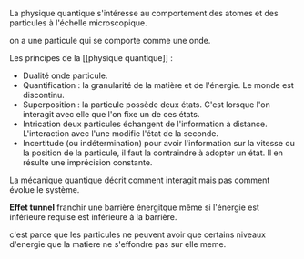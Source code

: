 La physique quantique s'intéresse au comportement des atomes et des particules à l'échelle microscopique.

on a une particule qui se comporte comme une onde.

Les principes de la [[physique quantique]] :

* Dualité onde particule.
* Quantification : la granularité de la matière et de l'énergie. Le monde est discontinu.
* Superposition : la particule possède deux états. C'est lorsque l'on interagit avec elle que l'on fixe un de ces états.
* Intrication deux particules échangent de l'information à distance. L'interaction avec l'une modifie l'état de la seconde.
* Incertitude (ou indétermination) pour avoir l'information sur la vitesse ou la position de la particule, il faut la contraindre à adopter un état. Il en résulte une imprécision constante.

La mécanique quantique décrit comment interagit mais pas comment évolue le système.

__Effet tunnel__ franchir une barrière énergitque même si l'énergie est inférieure requise est inférieure à la barrière.

c'est parce que les particules ne peuvent avoir que certains niveaux d'energie que la matiere ne s'effondre pas sur elle meme.
